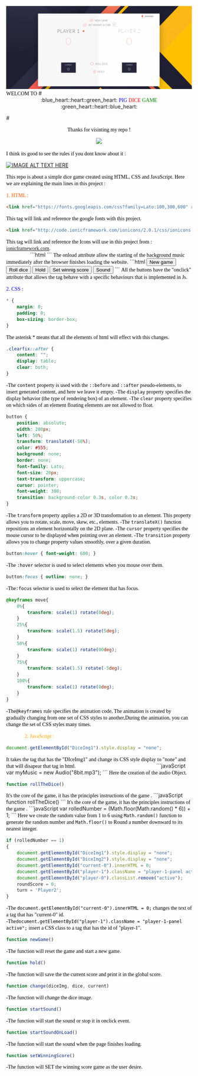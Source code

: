<div style="text-align:center"><img src="PigGameDice.gif" /></div>
<span style="color:#000; font-family: 'montserrat';">WELCOM TO</span>
#<div align=center>:blue_heart::heart::green_heart: <span style="color:blue; font-family: 'montserrat';">PIG</span> <span style="color:red; font-family: 'montserrat';">DICE</span> <span style="color:green; font-family: 'montserrat';">GAME</span> :green_heart::heart::blue_heart:</div>  

#<div align=center><span style="color:#000; font-family: 'montserrat';">Thanks for visinting my repo ! </span></div>

<div style="text-align:center"><img src="https://media.giphy.com/media/f9GvNg0JvjA1782VMm/giphy.gif" /></div>




<span style="color:#000; font-family: 'montserrat';">I think its good to see the rules if you dont know about it :</span>

[![IMAGE ALT TEXT HERE](https://img.youtube.com/vi/YOUTUBE_VIDEO_ID_HERE/0.jpg)](https://www.youtube.com/watch?v=gMFMpC3mC_0)


<span style="color:#000; font-family: 'montserrat';">This repo is about a simple dice game created using HTML, CSS and JavaScript.
Here we are explaining the main lines in this project :
</span>

<span style="color:#f50; font-family: 'montserrat';">1. HTML :</span>
```html
<link href="https://fonts.googleapis.com/css?family=Lato:100,300,600" rel="stylesheet" type="text/css">
```
<span style="color:black; font-family: 'montserrat';">This tag will link and reference the google fonts with this project.</span>
```html
<link href="http://code.ionicframework.com/ionicons/2.0.1/css/ionicons.min.css" rel="stylesheet" type="text/css">
```
<span style="color:black; font-family: 'montserrat';">
This tag will link and reference the Icons will use in this project from : <a href='https://ionicframework.com'>ionicframework.com</a>. <br>
</span>

<span style="color:#fff; font-family: 'montserrat';">
This jgjggj
</span>
```html
<body onload="startSoundOnLoad()">
```
<span style="color:black; font-family: 'montserrat';">The onload attribute allow the starting of the background music immediately after the browser finishes loading the website.</span>

</span>
```html
<button class="btn-new" onclick="newGame()"><i class="ion-ios-plus-outline"></i>New game</button>
<button class="btn-roll" id="btnroll" onclick="rollTheDice()"><i class="ion-ios-loop"></i>Roll dice</button>
<button class="btn-hold" onclick="hold()"><i class="ion-ios-download-outline"></i>Hold</button>
<button class="scoreLable" onclick="setWinningScore()" id="winbtn"><i class="ion-ios-checkmark-outline"></i>Set winnig score</button>
<button class="sound" onclick="startSound()" id="soundbtn"> <i class="ion-ios-volume-high"></i> Sound</button>
```
<span style="color:black; font-family: 'montserrat';">All the buttons have the "onclick" attribute that allows the tag behave with a specific behaviours that is implemented in Js.</span>

<span style="color:blue; font-family: 'montserrat';">2. CSS :</span>

```css
* {
    margin: 0;
    padding: 0;
    box-sizing: border-box;
}
```
<span style="color:black; font-family: 'montserrat';">The asterisk * means that all the elements of html will effect with this changes.</span>


```css
.clearfix::after {
    content: "";
    display: table;
    clear: both;
}
```
<span style="color:black; font-family: 'montserrat';">-The <code>content</code> property is used with the <code>::before</code> and <code>::after</code> pseudo-elements, to insert generated content, and here we leave it empty.
-The <code>display</code> property specifies the display behavior (the type of rendering box) of an element.
-The <code>clear</code> property specifies on which sides of an element floating elements are not allowed to float.</span>

```css
button {
    position: absolute;
    width: 200px;
    left: 50%;
    transform: translateX(-50%);
    color: #555;
    background: none;
    border: none;
    font-family: Lato;
    font-size: 20px;
    text-transform: uppercase;
    cursor: pointer;
    font-weight: 300;
    transition: background-color 0.3s, color 0.3s;
}
```
<span style="color:black; font-family: 'montserrat';">-The <code>transform</code> property applies a 2D or 3D transformation to an element. This property allows you to rotate, scale, move, skew, etc., elements.
-The <code>translateX()</code> function repositions an element horizontally on the 2D plane.
-The <code>cursor</code> property specifies the mouse cursor to be displayed when pointing over an element.
-The <code>transition</code> property allows you to change property values smoothly, over a given duration.</span>

```css
button:hover { font-weight: 600; }
```
<span style="color:black; font-family: 'montserrat';">-The <code>:hover</code> selector is used to select elements when you mouse over them.</span>

```css
button:focus { outline: none; }
```
<span style="color:black; font-family: 'montserrat';">
-The<code>:focus</code> selector is used to select the element that has focus.</span>

```css
@keyframes move{
    0%{
        transform: scale(1) rotate(0deg);
    }
    25%{
        transform: scale(1.5) rotate(5deg);
    }
    50%{
        transform: scale(1) rotate(00deg);
    }
    75%{
        transform: scale(1.5) rotate(-5deg);
    }
    100%{
        transform: scale(1) rotate(0deg);
    }
}
```
<span style="color:black; font-family: 'montserrat';">
-The<code>@keyframes</code> rule specifies the animation code,
The animation is created by gradually changing from one set of CSS styles to another,During the animation, you can change the set of CSS styles many times.</span>

<span style="color:#fff; font-family: 'montserrat';">2. CSS :</span>
<span style="color:orange; font-family: 'montserrat';">2. JavaScript :</span>

```javaScript
document.getElementById("DiceImg1").style.display = "none";
```
<span style="color:black; font-family: 'montserrat';">
It takes the tag that has the "DIceImg1" and change its CSS style display to "none" and that will disapear that tag in html.</span>
<span style="color:#fff; font-family: 'montserrat';">
Here the creation of the audio Object.</span>
```javaScript
var myMusic = new Audio("8bit.mp3");
```
<span style="color:black; font-family: 'montserrat';">
Here the creation of the audio Object.</span>

```javaScript
function rollTheDice()
```
<span style="color:black; font-family: 'montserrat';">
It's the core of the game, it has the principles instructions of the game .</span>
```javaScript
function rollTheDice()
```
<span style="color:black; font-family: 'montserrat';">
It's the core of the game, it has the principles instructions of the game .</span>
```javaScript
var rolledNumber = (Math.floor(Math.random() * 6)) + 1;
```
<span style="color:black; font-family: 'montserrat';">
Here we create the random value from 1 to 6 using <code>Math.random()</code> function to generate the random number and <code>Math.floor()</code> to Round a number downward to its nearest integer.</span>

```javaScript
if (rolledNumber == 1) 
{
    document.getElementById("DiceImg1").style.display = "none";
    document.getElementById("DiceImg2").style.display = "none";
    document.getElementById("current-0").innerHTML = 0;
    document.getElementById("player-1").className = "player-1-panel active";
    document.getElementById("player-0").classList.remove("active");
    roundScore = 0;
    turn = 'Player2';
}
```
<span style="color:black; font-family: 'montserrat';">
-The <code>document.getElementById("current-0").innerHTML = 0;</code> changes the text of a tag that has "current-0" id. <br>
-The<code>document.getElementById("player-1").className = "player-1-panel active";</code> insert a CSS class to a tag that has the id of "player-1".</span>


```javaScript
function newGame()
```
<span style="color:black; font-family: 'montserrat';">
-The function will reset the game and start a new game. </span>

```javaScript
function hold()
```
<span style="color:black; font-family: 'montserrat';">
-The function will save the the current score and print it in the global score. </span>


```javaScript
function change(diceImg, dice, current)
```
<span style="color:black; font-family: 'montserrat';">
-The function will change the dice image. </span>


```javaScript
function startSound() 
```
<span style="color:black; font-family: 'montserrat';">
-The function will start the sound or stop it in onclick event. </span>

```javaScript
function startSoundOnLoad()
```
<span style="color:black; font-family: 'montserrat';">
-The function will start the sound when the page finishes loading. </span>

```javaScript
function setWinningScore()
```
<span style="color:black; font-family: 'montserrat';">
-The function will SET the winning score game as the user desire. </span>
